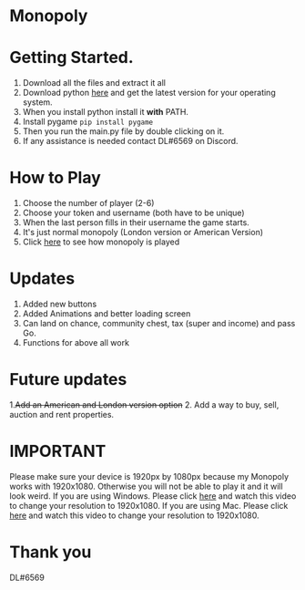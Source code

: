# Monopoly

# Getting Started.
1. Download all the files and extract it all
2. Download python [here](https://www.python.org/downloads/) and get the latest version for your operating system.
3. When you install python install it **with** PATH. 
4. Install pygame ```pip install pygame```
5. Then you run the main.py file by double clicking on it.
6. If any assistance is needed contact DL#6569 on Discord.

# How to Play
1. Choose the number of player (2-6)
2. Choose your token and username (both have to be unique)
3. When the last person fills in their username the game starts.
4. It's just normal monopoly (London version or American Version)
5. Click [here](https://www.hasbro.com/common/instruct/00009.pdf) to see how monopoly is played

# Updates
1. Added new buttons
2. Added Animations and better loading screen
3. Can land on chance, community chest, tax (super and income) and pass Go. 
4. Functions for above all work

# Future updates
1.~~Add an American and London version option~~
2. Add a way to buy, sell, auction and rent properties.

# IMPORTANT
Please make sure your device is 1920px by 1080px because my Monopoly works with 1920x1080.
Otherwise you will not be able to play it and it will look weird.
If you are using Windows. Please click [here](https://www.youtube.com/watch?v=3GdKiUAnyHc) and watch this video to change your resolution to 1920x1080.
If you are using Mac. Please click [here](https://www.youtube.com/watch?v=eVzrNptiBSg) and watch this video to change your resolution to 1920x1080.

# Thank you
DL#6569
